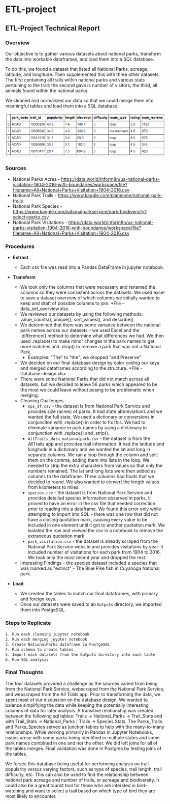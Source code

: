 # ETL-project

## ETL-Project Technical Report

### Overview

Our objective is to gather various datasets about national parks, transform the data into workable dataframes, and load them into a SQL database. 

To do this, we found a dataset that listed all National Parks, acreage, latitude, and longitude. Then supplemented this with three other datasets. The first containing all trails within national parks and various stats pertaining to the trail; the second gave is number of visitors; the third, all animals found within the national parks.

We cleaned and normalized our data so that we could merge them into meaningful tables and load them into a SQL database.

![trail-stats](Images/trail-stats-table.PNG)

### Sources

* National Parks Acres - https://data.world/inform8n/us-national-parks-visitation-1904-2016-with-boundaries/workspace/file?filename=All+National+Parks+Visitation+1904-2016.csv
* National Park Trails -  https://www.kaggle.com/planejane/national-park-trails
* National Park Species - https://www.kaggle.com/nationalparkservice/park-biodiversity?select=parks.csv
* National Park Visitations - https://data.world/inform8n/us-national-parks-visitation-1904-2016-with-boundaries/workspace/file?filename=All+National+Parks+Visitation+1904-2016.csv
 
### Procedures

* **Extract**
    * Each csv file was read into a Pandas DataFrame in jupyter notebook.

* **Transform**
    * We took only the columns that were necessary and renamed the columns so they were consistent across the datasets.  We used excel to save a dataset overview of which columns we initially wanted to keep and draft of possible columns to join.
    	*File - data_set_overview.xlsx
    * We reviewed our datasets by using the following methods: value_counts(), unique(), sort_values(), and describe().
    * We determined that there was some variance between the national park names across our datasets - we used Excel and the .difference() method to determine what differences we had. We then used .replace() to make minor changes in the park names to get more matches and .drop() to remove a park that was not a National Park.
        * Examples: "The" to "the"; we dropped "and Preserve"
    * We decided on our final database design by color coding our keys and merged dataframes according to the structure.
	*File - Database-design.xlsx
    * There were some National Parks that did not match across all datasets, but we decided to leave 56 parks which appeared to be the most we could leave without posing to be problematic when merging.
    * Cleaning Challenges
        * `nps_df.csv` - the dataset is from National Park Service and provides size (acres) of parks.  It had state abbreviations and we wanted the full state. We used a dictionary or conversions in conjunciton with .replace() in order to fix this.  We had to eliminate variance in park names by using a dictionary in conjunction with .replace() and .strip().
        * `AllTrails_data_nationalpark.csv` - the dataset is from the AllTrails app and provides trail information.  It had the latitude and longitude in a dictionary and we wanted the lat and long in separate columns. We ran a loop through the column and split them on the comma, adding them into lists in the loop. We needed to strip the extra characters from values so that only the numbers remained. The lat and long lists were then added as columns to the dataframe. Three columns had floats that we decided to round.  We also wanted to convert the length values from kilometers to miles. 
        * `species.csv` - the dataset is from National Park Service and provides detailed species information observed in parks.  It proved to have an error in the csv file that needed correction prior to reading into a dataframe. We found this error only while attempting to import into SQL - there was one row that did not have a closing quotation mark, causing every value to be included in one element until it got to another quotation mark. We isolated the row and viewed the csv in a notebook to remove the extraneous quotation mark.
        * `park_visitation.csv` - the dataset is already scraped from the National Park Service website and provides visitations by year.  It included number of visitations for each park from 1904 to 2016. We took only the most recent year and dropped the rest. 
    * Interesting Findings - the species dataset included a species that was marked as "extinct" - The Blue Pike fish in Cuyahoga National park.

* **Load**
    * We created the tables to match our final dataframes, with primary and foreign keys. 
    * Once our datasets were saved to an `Outputs` directory, we imported them into PostgeSQL.

### Steps to Replicate
    1. Run each cleaning jupyter notebook 
    2. Run each merging juypter notebook
    3. Create NationalParks dataframe in PostgeSQL
    4. Run schema to create tables
    5. Import each datasets from the Outputs directory into each table
    6. Run SQL analysis

### Final Thoughts
The four datasets provided a challenge as the sources varied from being from the National Park Service, webscraped from the National Park Service, and webscraped from the All Trails app.  Prior to transforming the data, we spent most of our discussion on the database design.  We wanted to balance simplifying the data while keeping the potentially interesting columns of data for later analysis.  A transitive relationship was created between the following sql tables: Trails -> National_Parks -> Trail_Stats and with Trail_Stats -> National_Parks | Trails -> Species Stats.  The Parks_Trails and Parks_Species served as junction tables to help with the many-to-many relationships.  While working primarily in Pandas in Jupyter Notebooks, issues arose with some parks being identified in multiple states and some park names combined in one and not the other.  We did left joins for all of the tables merges. Final validation was done in Postgres by testing joins of the tables. 

We forsee this database being useful for performing analysis on trail popularity versus varying factors, such as type of species, trail length, trail difficulty, etc. This can also be used to find the relationship between national park acreage and number of trails, or acreage and biodiversity. It could also be a great tourist tool for those who are intersted in bird-watching and want to select a trail based on which type of bird they are most likely to encounter.
 
